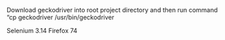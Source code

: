 Download geckodriver into root project directory and then run command “cp geckodriver /usr/bin/geckodriver

Selenium 3.14
Firefox 74
